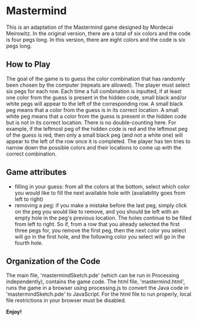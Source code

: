 # Mastermind

This is an adaptation of the Mastermind game designed by Mordecai Meirowitz. In the original version, there are a total of six colors and the code is four pegs long. In this version, there are eight colors and the code is six pegs long.


## How to Play

The goal of the game is to guess the color combination that has randomly been chosen by the computer (repeats are allowed). The player must select six pegs for each row. Each time a full combination is inputted, if at least one color from the guess is present in the hidden code, small black and/or white pegs will appear to the left of the corresponding row. A small black peg means that a color from the guess is in its correct location. A small white peg means that a color from the guess is present in the hidden code but is not in its correct location. There is no double-counting here. For example, if the leftmost peg of the hidden code is red and the leftmost peg of the guess is red, then only a small black peg (and not a white one) will appear to the left of the row once it is completed. The player has ten tries to narrow down the possible colors and their locations to come up with the correct combination.

## Game attributes

- filling in your guess: from all the colors at the bottom, select which color you would like to fill the next available hole with (availability goes from left to right)
- removing a peg: if you make a mistake before the last peg, simply click on the peg you would like to remove, and you should be left with an empty hole in the peg's previous location. The holes continue to be filled from left to right. So if, from a row that you already selected the first three pegs for, you remove the first peg, then the next color you select will go in the first hole, and the following color you select will go in the fourth hole.

## Organization of the Code

The main file, 'mastermindSketch.pde' (which can be run in Processing independently), contains the game code. The html file, 'mastermind.html', runs the game in a browser using processing.js to convert the Java code in 'mastermindSketch.pde' to JavaScript. For the html file to run properly, local file restrictions in your browser must be disabled. 

**Enjoy!**
